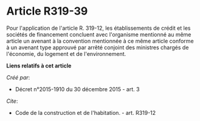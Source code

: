 # Article R319-39

Pour l'application de l'article R. 319-12, les établissements de crédit et les sociétés de financement concluent avec
l'organisme mentionné au même article un avenant à la convention mentionnée à ce même article conforme à un avenant type
approuvé par arrêté conjoint des ministres chargés de l'économie, du logement et de l'environnement.

**Liens relatifs à cet article**

_Créé par_:

  - Décret n°2015-1910 du 30 décembre 2015 - art. 3

_Cite_:

  - Code de la construction et de l'habitation. - art. R319-12
